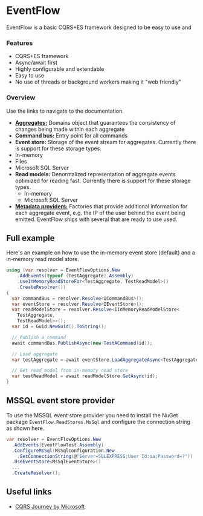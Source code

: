 # EventFlow
EventFlow is a basic CQRS+ES framework designed to be easy to use
and

### Features

* CQRS+ES framework
* Async/await first
* Highly configurable and extendable
* Easy to use
* No use of threads or background workers making it "web friendly"

### Overview

Use the links to navigate to the documentation.

* [**Aggregates:**](./Documentation/Aggregates.md) Domains object
  that guarantees the consistency of changes being made within
  each aggregate
* **Command bus:** Entry point for all commands
* **Event store:** Storage of the event stream for aggregates.
  Currently there is support for these storage types.
 * In-memory
 * Files
 * Microsoft SQL Server
* **Read models:** Denormalized representation of aggregate events
  optimized for reading fast. Currently there is support for these
  storage types.
  * In-memory
  * Microsoft SQL Server
* [**Metadata providers:**](./Documentation/MetadataProviders.md)
  Factories that provide additional information for each aggregate
  event, e.g. the IP of the user behind the event being emitted.
  EventFlow ships with several that are ready to use used.

## Full example
Here's an example on how to use the in-memory event store (default)
and a in-memory read model store.

```csharp
using (var resolver = EventFlowOptions.New
    .AddEvents(typeof (TestAggregate).Assembly)
    .UseInMemoryReadStoreFor<TestAggregate, TestReadModel>()
    .CreateResolver())
{
  var commandBus = resolver.Resolve<ICommandBus>();
  var eventStore = resolver.Resolve<IEventStore>();
  var readModelStore = resolver.Resolve<IInMemoryReadModelStore<
    TestAggregate,
    TestReadModel>>();
  var id = Guid.NewGuid().ToString();

  // Publish a command
  await commandBus.PublishAsync(new TestACommand(id));

  // Load aggregate
  var testAggregate = await eventStore.LoadAggregateAsync<TestAggregate>(id);

  // Get read model from in-memory read store
  var testReadModel = await readModelStore.GetAsync(id);
}
```

## MSSQL event store provider
To use the MSSQL event store provider you need to install the NuGet
package `EventFlow.ReadStores.MsSql` and configure the connection
string as shown here.

```csharp
var resolver = EventFlowOptions.New
  .AddEvents(EventFlowTest.Assembly)
  .ConfigureMsSql(MsSqlConfiguration.New
    .SetConnectionString(@"Server=SQLEXPRESS;User Id:sa;Password=?"))
  .UseEventStore<MsSqlEventStore>()
  ...
  .CreateResolver();
```

## Useful links

* [CQRS Journey by Microsoft](https://msdn.microsoft.com/en-us/library/jj554200.aspx)

